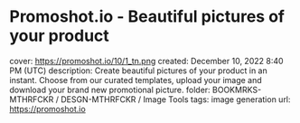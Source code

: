 # Promoshot.io - Beautiful pictures of your product

cover: https://promoshot.io/10/1_tn.png
created: December 10, 2022 8:40 PM (UTC)
description: Create beautiful pictures of your product in an instant. Choose from our curated templates, upload your image and download your brand new promotional picture.
folder: BOOKMRKS-MTHRFCKR / DESGN-MTHRFCKR / Image Tools
tags: image generation
url: https://promoshot.io
